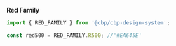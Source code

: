 **Red Family**

```js
import { RED_FAMILY } from '@cbp/cbp-design-system';
```

```js
const red500 = RED_FAMILY.R500; //'#EA645E'
```

